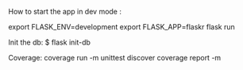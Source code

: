 How to start the app in dev mode :

 export FLASK_ENV=development
 export FLASK_APP=flaskr
 flask run

Init the db:
$ flask init-db

Coverage:
 coverage run -m unittest discover
 coverage report -m

